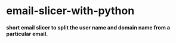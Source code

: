 # email-slicer-with-python
#### short email slicer to split the user name and domain name from a particular email.
